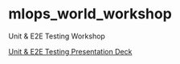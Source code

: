 # mlops_world_workshop
Unit & E2E Testing Workshop

[Unit & E2E Testing Presentation Deck](docs/Data%20Scientist%20Guide%20to%20Unit%20&%20E2E%20Testing.pptx)  
